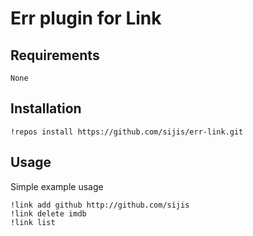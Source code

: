 Err plugin for Link
===

Requirements
---
```
None
```

Installation
---
```
!repos install https://github.com/sijis/err-link.git
```

Usage
---
Simple example usage

```
!link add github http://github.com/sijis
!link delete imdb
!link list
```

